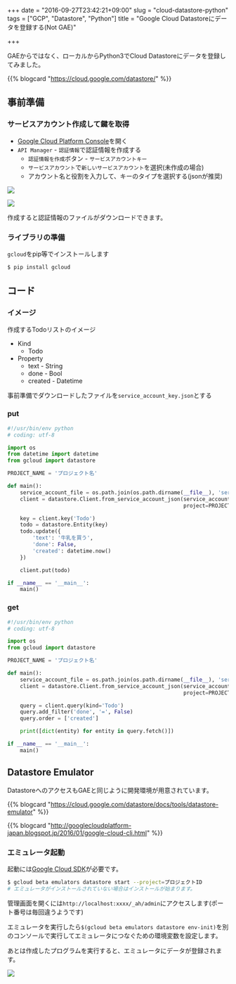 +++
date = "2016-09-27T23:42:21+09:00"
slug = "cloud-datastore-python"
tags = ["GCP", "Datastore", "Python"]
title = "Google Cloud Datastoreにデータを登録する(Not GAE)"

+++

GAEからではなく、ローカルからPython3でCloud Datastoreにデータを登録してみました。

{{% blogcard "https://cloud.google.com/datastore/" %}}

<!--more-->

## 事前準備

### サービスアカウント作成して鍵を取得

- [Google Cloud Platform Console](https://console.cloud.google.com/)を開く
- `API Manager` - `認証情報`で認証情報を作成する
    - `認証情報を作成`ボタン - `サービスアカウントキー`
    - `サービスアカウント`で`新しいサービスアカウント`を選択(未作成の場合)
    - アカウント名と役割を入力して、キーのタイプを選択する(jsonが推奨)

![](/post/2016/09/API-Manager1.jpg)

![](/post/2016/09/API-Manager.jpg)

作成すると認証情報のファイルがダウンロードできます。

### ライブラリの準備

`gcloud`をpip等でインストールします

```sh
$ pip install gcloud
```

## コード

### イメージ

作成するTodoリストのイメージ

- Kind
    - Todo
- Property
    - text - String
    - done - Bool
    - created - Datetime

事前準備でダウンロードしたファイルを`service_account_key.json`とする

### put

```python
#!/usr/bin/env python
# coding: utf-8

import os
from datetime import datetime
from gcloud import datastore

PROJECT_NAME = 'プロジェクト名'

def main():
    service_account_file = os.path.join(os.path.dirname(__file__), 'service_account_key.json')
    client = datastore.Client.from_service_account_json(service_account_file,
                                                        project=PROJECT_NAME)

    key = client.key('Todo')
    todo = datastore.Entity(key)
    todo.update({
        'text': '牛乳を買う',
        'done': False,
        'created': datetime.now()
    })

    client.put(todo)

if __name__ == '__main__':
    main()
```

### get

```python
#!/usr/bin/env python
# coding: utf-8

import os
from gcloud import datastore

PROJECT_NAME = 'プロジェクト名'

def main():
    service_account_file = os.path.join(os.path.dirname(__file__), 'service_account_key.json')
    client = datastore.Client.from_service_account_json(service_account_file,
                                                        project=PROJECT_NAME)

    query = client.query(kind='Todo')
    query.add_filter('done', '=', False)
    query.order = ['created']

    print([dict(entity) for entity in query.fetch()])

if __name__ == '__main__':
    main()
```

## Datastore Emulator

DatastoreへのアクセスもGAEと同じように開発環境が用意されています。

{{% blogcard "https://cloud.google.com/datastore/docs/tools/datastore-emulator" %}}

{{% blogcard "http://googlecloudplatform-japan.blogspot.jp/2016/01/google-cloud-cli.html" %}}


### エミュレータ起動

起動には[Google Cloud SDK](https://cloud.google.com/sdk/)が必要です。

```sh
$ gcloud beta emulators datastore start --project=プロジェクトID
# エミュレータがインストールされていない場合はインストールが始まります。
```


管理画面を開くには`http://localhost:xxxx/_ah/admin`にアクセスします(ポート番号は毎回違うようです)

エミュレータを実行したら`$(gcloud beta emulators datastore env-init)`を別のコンソールで実行してエミュレータにつなぐための環境変数を設定します。

あとは作成したプログラムを実行すると、エミュレータにデータが登録されます。

![](/post/2016/09/dev_appserver.jpg)
